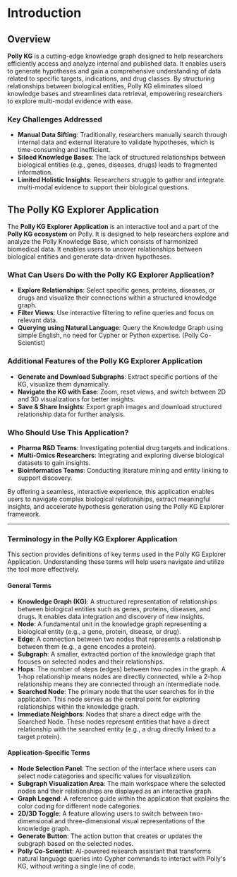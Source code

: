 # Introduction

## Overview

**Polly KG** is a cutting-edge knowledge graph designed to help researchers efficiently access and analyze internal and published data. It enables users to generate hypotheses and gain a comprehensive understanding of data related to specific targets, indications, and drug classes. By structuring relationships between biological entities, Polly KG eliminates siloed knowledge bases and streamlines data retrieval, empowering researchers to explore multi-modal evidence with ease.

### Key Challenges Addressed

- **Manual Data Sifting**: Traditionally, researchers manually search through internal data and external literature to validate hypotheses, which is time-consuming and inefficient.
- **Siloed Knowledge Bases**: The lack of structured relationships between biological entities (e.g., genes, diseases, drugs) leads to fragmented information.
- **Limited Holistic Insights**: Researchers struggle to gather and integrate multi-modal evidence to support their biological questions.


## The Polly KG Explorer Application

The **Polly KG Explorer Application** is an interactive tool and a part of the **Polly KG ecosystem** on Polly. It is designed to help researchers explore and analyze the Polly Knowledge Base, which consists of harmonized biomedical data. It enables users to uncover relationships between biological entities and generate data-driven hypotheses.

### What Can Users Do with the Polly KG Explorer Application?

- **Explore Relationships**: Select specific genes, proteins, diseases, or drugs and visualize their connections within a structured knowledge graph.
- **Filter Views**: Use interactive filtering to refine queries and focus on relevant data.
- **Querying using Natural Language**: Query the Knowledge Graph using simple English, no need for Cypher or Python expertise. (Polly Co-Scientist)

### Additional Features of the Polly KG Explorer Application

- **Generate and Download Subgraphs**: Extract specific portions of the KG, visualize them dynamically.
- **Navigate the KG with Ease**: Zoom, reset views, and switch between 2D and 3D visualizations for better insights.
- **Save & Share Insights**: Export graph images and download structured relationship data for further analysis.

### Who Should Use This Application?

- **Pharma R&D Teams**: Investigating potential drug targets and indications.
- **Multi-Omics Researchers**: Integrating and exploring diverse biological datasets to gain insights.
- **Bioinformatics Teams**: Conducting literature mining and entity linking to support discovery.

By offering a seamless, interactive experience, this application enables users to navigate complex biological relationships, extract meaningful insights, and accelerate hypothesis generation using the Polly KG Explorer framework.

---

### Terminology in the Polly KG Explorer Application

This section provides definitions of key terms used in the Polly KG Explorer Application. Understanding these terms will help users navigate and utilize the tool more effectively.

#### General Terms

- **Knowledge Graph (KG)**: A structured representation of relationships between biological entities such as genes, proteins, diseases, and drugs. It enables data integration and discovery of new insights.
- **Node**: A fundamental unit in the knowledge graph representing a biological entity (e.g., a gene, protein, disease, or drug).
- **Edge**: A connection between two nodes that represents a relationship between them (e.g., a gene encodes a protein).
- **Subgraph**: A smaller, extracted portion of the knowledge graph that focuses on selected nodes and their relationships.
- **Hops**: The number of steps (edges) between two nodes in the graph. A 1-hop relationship means nodes are directly connected, while a 2-hop relationship means they are connected through an intermediate node.
- **Searched Node**: The primary node that the user searches for in the application. This node serves as the central point for exploring relationships within the knowledge graph.
- **Immediate Neighbors**: Nodes that share a direct edge with the Searched Node. These nodes represent entities that have a direct relationship with the searched entity (e.g., a drug directly linked to a target protein).

#### Application-Specific Terms

- **Node Selection Panel**: The section of the interface where users can select node categories and specific values for visualization.
- **Subgraph Visualization Area**: The main workspace where the selected nodes and their relationships are displayed as an interactive graph.
- **Graph Legend**: A reference guide within the application that explains the color coding for different node categories.
- **2D/3D Toggle**: A feature allowing users to switch between two-dimensional and three-dimensional visual representations of the knowledge graph.
- **Generate Button**: The action button that creates or updates the subgraph based on the selected nodes.
- **Polly Co-Scientist**: AI-powered research assistant that transforms natural language queries into Cypher commands to interact with Polly's KG, without writing a single line of code.
